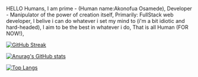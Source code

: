 HELLO Humans,
I am prime - (Human name:Akonofua Osamede),
Developer - Manipulator of the power of creation itself,
Primarily: FullStack web developer,
I belive i can do whatever i set my mind to (i'm a bit idiotic and hard-headed),
I aim to be the best in whatever i do,
That is all Human (FOR NOW!),

[![GitHub Streak](https://streak-stats.demolab.com/?user=prime-infinity&theme=dark)](https://git.io/streak-stats)

[![Anurag's GitHub stats](https://github-readme-stats.vercel.app/api?username=prime-infinity&show_icons=true&theme=dracula)](https://github.com/anuraghazra/github-readme-stats)

[![Top Langs](https://github-readme-stats.vercel.app/api/top-langs/?username=prime-infinity&theme=dracula&langs_count=10)](https://github.com/anuraghazra/github-readme-stats)
